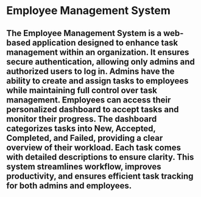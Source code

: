 <!DOCTYPE html>
<html lang="en">
<head>
    <meta charset="UTF-8">
    <meta name="viewport" content="width=device-width, initial-scale=1.0">
    <title>Employee Management System</title>
    <script src="https://cdn.tailwindcss.com"></script>
</head>
<body class="bg-gray-100 text-gray-900">
    <div class="max-w-4xl mx-auto p-6">
        <h1 class="text-3xl font-bold text-center mb-6">Employee Management System</h1>
        <h2>
            The Employee Management System is a web-based application designed to enhance task management within an organization. It ensures secure authentication, allowing only admins and authorized users to log in. Admins have the ability to create and assign tasks to employees while maintaining full control over task management. Employees can access their personalized dashboard to accept tasks and monitor their progress. The dashboard categorizes tasks into New, Accepted, Completed, and Failed, providing a clear overview of their workload. Each task comes with detailed descriptions to ensure clarity. This system streamlines workflow, improves productivity, and ensures efficient task tracking for both admins and employees.
        </h2>
        
        
   
